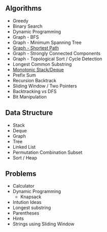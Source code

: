 ## Algorithms
- Greedy
- Binary Search
- Dynamic Programming
- Graph - BFS
- Graph - Minimum Spanning Tree
- [Graph - Shortest Path](algo_graph_shortest_path.md)
- Graph - Strongly Connected Components
- Graph - Topological Sort / Cycle Detection
- Longest Common Substring
- [Monotonic Stack/Deque](algo_monotonic_stack_deque.md)
- Prefix Sum
- Recursion Backtrack
- Sliding Window / Two Pointers
- Backtracking vs DFS
- Bit Manipulation
## Data Structure
- Stack
- Deque
- Graph
- Tree
- Linked List
- Permutation Combination Subset
- Sort / Heap
## Problems
- Calculator
- Dynamic Programming
  - Knapsack
- Intution Ideas
- Longest substring
- Parentheses
- Hints
- Strings using Sliding Window
